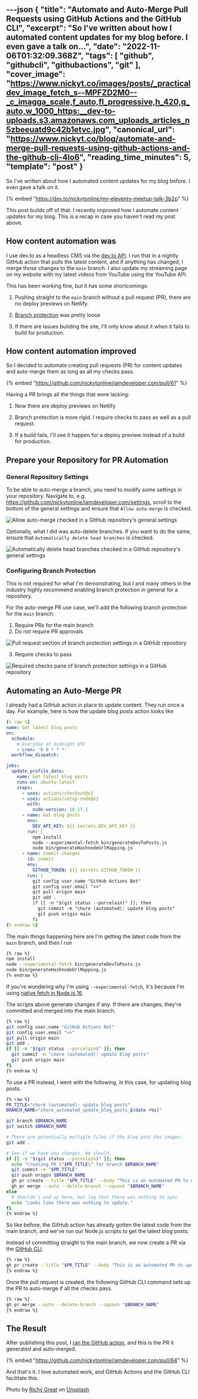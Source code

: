 ---json
{
  "title": "Automate and Auto-Merge Pull Requests using GitHub Actions and the GitHub CLI",
  "excerpt": "So I've written about how I automated content updates for my blog before. I even gave a talk on...",
  "date": "2022-11-06T01:32:09.368Z",
  "tags": [
    "github",
    "githubcli",
    "githubactions",
    "git"
  ],
  "cover_image": "https://www.nickyt.co/images/posts/_practicaldev_image_fetch_s--MPFZD2M0--_c_imagga_scale,f_auto,fl_progressive,h_420,q_auto,w_1000_https:__dev-to-uploads.s3.amazonaws.com_uploads_articles_n5zbeeuatd9c42b1etvc.jpg",
  "canonical_url": "https://www.nickyt.co/blog/automate-and-merge-pull-requests-using-github-actions-and-the-github-cli-4lo6",
  "reading_time_minutes": 5,
  "template": "post"
}
---

So I've written about how I automated content updates for my blog before. I even gave a talk on it.

{% embed "https://dev.to/nickytonline/my-eleventy-meetup-talk-3b2p" %}

This post builds off of that. I recently improved how I automate content updates for my blog. This is a recap in case you haven't read my post above.

## How content automation was

I use dev.to as a headless CMS via the [dev.to API](https://dev.to/t/api). I run that in a nightly GitHub action that pulls the latest content, and if anything has changed, I merge those changes to the `main` branch. I also update my streaming page on my website with my latest videos from YouTube using the YouTube API.

This has been working fine, but it has some shortcomings:

1. Pushing straight to the `main` branch without a pull request (PR), there are no deploy previews on Netlify.

2. [Branch protection](https://docs.github.com/en/repositories/configuring-branches-and-merges-in-your-repository/defining-the-mergeability-of-pull-requests/about-protected-branches) was pretty loose

3. If there are issues building the site, I'll only know about it when it fails to build for production.

## How content automation improved

So I decided to automate creating pull requests (PR) for content updates and auto-merge them as long as all my checks pass.

{% embed "https://github.com/nickytonline/iamdeveloper.com/pull/61" %}

Having a PR brings all the things that were lacking:

1. Now there are deploy previews on Netlify

2. Branch protection is more rigid. I require checks to pass as well as a pull request.

3. If a build fails, I'll see it happen for a deploy preview instead of a build for production.

## Prepare your Repository for PR Automation

### General Repository Settings

To be able to auto-merge a branch, you need to modify some settings in your repository. Navigate to, e.g. https://github.com/nickytonline/iamdeveloper.com/settings, scroll to the bottom of the general settings and ensure that `Allow auto-merge` is checked.

![Allow auto-merge checked in a GitHub repository's general settings](https://www.nickyt.co/images/posts/_uploads_articles_ydpifg55ey6b6rnvh1yc.png)

Optionally, what I did was auto-delete branches. If you want to do the same, ensure that `Automatically delete head branches` is checked.

![Automatically delete head branches checked in a GitHub repository's general settings](https://www.nickyt.co/images/posts/_uploads_articles_5ybamm8gve0cl96p1l38.png)

### Configuring Branch Protection

This is not required for what I'm demonstrating, but I and many others in the industry highly recommend enabling branch protection in general for a repository.

For the auto-merge PR use case, we'll add the following branch protection for the `main` branch:

1. Require PRs for the main branch
2. Do not require PR approvals

![Pull request section of branch protection settings in a GitHub repository](https://www.nickyt.co/images/posts/_uploads_articles_s8gl2yej8bmk1nu1jz6o.png)

3. Require checks to pass

![Required checks pane of branch protection settings in a GitHub repository](https://www.nickyt.co/images/posts/_uploads_articles_d9xwgx9uatfq8psjcefy.png)

## Automating an Auto-Merge PR

I already had a GitHub action in place to update content. They run once a day. For example, here is how the update blog posts action looks like

```yaml
{% raw %}
name: Get latest blog posts
on:
  schedule:
    # Everyday at midnight UTC
    - cron: '0 0 * * *'
  workflow_dispatch:

jobs:
  update_profile_data:
    name: Get latest blog posts
    runs-on: ubuntu-latest
    steps:
      - uses: actions/checkout@v2
      - uses: actions/setup-node@v3
        with:
          node-version: 16.17.1
      - name: Get blog posts
        env:
          DEV_API_KEY: ${{ secrets.DEV_API_KEY }}
        run: |
          npm install
          node --experimental-fetch bin/generateDevToPosts.js
          node bin/generateHashnodeUrlMapping.js
      - name: Commit changes
        id: commit
        env:
          GITHUB_TOKEN: ${{ secrets.GITHUB_TOKEN }}
        run: |
          git config user.name "GitHub Actions Bot"
          git config user.email "<>"
          git pull origin main
          git add .
          if [[ -n "$(git status --porcelain)" ]]; then
            git commit -m "chore (automated): update blog posts"
            git push origin main
          fi
{% endraw %}
```

The main things happening here are I'm getting the latest code from the `main` branch, and then I run

```bash
{% raw %}
npm install
node --experimental-fetch bin/generateDevToPosts.js
node bin/generateHashnodeUrlMapping.js
{% endraw %}
```

If you're wondering why I'm using `--experimental-fetch`, it's because I'm using [native fetch in Node.js 16](https://nodejs.org/fa/blog/release/v16.15.0/#add-fetch-api).

The scripts above generate changes if any. If there are changes, they're committed and merged into the main branch.

```bash
{% raw %}
git config user.name "GitHub Actions Bot"
git config user.email "<>"
git pull origin main
git add .
if [[ -n "$(git status --porcelain)" ]]; then
  git commit -m "chore (automated): update blog posts"
  git push origin main
fi
{% endraw %}
```

To use a PR instead, I went with the following, in this case, for updating blog posts.

```bash
{% raw %}
PR_TITLE="chore (automated): update blog posts"
BRANCH_NAME="chore_automated_update_blog_posts_$(date +%s)"

git branch $BRANCH_NAME
git switch $BRANCH_NAME

# There are potentially multiple files if the blog post has images.
git add .

# See if we have any changes. We should.
if [[ -n "$(git status --porcelain)" ]]; then
  echo "Creating PR \"$PR_TITLE\" for branch $BRANCH_NAME"
  git commit -m "$PR_TITLE"
  git push origin $BRANCH_NAME
  gh pr create --title "$PR_TITLE" --body "This is an automated PR to update blog posts"
  gh pr merge --auto --delete-branch --squash "$BRANCH_NAME"
else
  # Shouldn't end up here, but log that there was nothing to sync
  echo "Looks like there was nothing to update."
fi
{% endraw %}
```

So like before, the GitHub action has already gotten the latest code from the main branch, and we've run our Node.js scripts to get the latest blog posts.

Instead of committing straight to the main branch, we now create a PR via the [GitHub CLI](https://cli.github.com/).

```bash
{% raw %}
gh pr create --title "$PR_TITLE" --body "This is an automated PR to update blog posts"
{% endraw %}
```

Once the pull request is created, the following GitHub CLI command sets up the PR to auto-merge if all the checks pass.

```bash
{% raw %}
gh pr merge --auto --delete-branch --squash "$BRANCH_NAME"
{% endraw %}
```

## The Result

After publishing this post, I [ran the GitHub action](https://github.com/nickytonline/iamdeveloper.com/actions/runs/3402455746), and this is the PR it generated and auto-merged.

{% embed "https://github.com/nickytonline/iamdeveloper.com/pull/64" %}

And that's it. I love automated work, and GitHub Actions and the GitHub CLI facilitate this.

Photo by <a href="https://unsplash.com/@richygreat?utm_source=unsplash&utm_medium=referral&utm_content=creditCopyText">Richy Great</a> on <a href="https://unsplash.com/s/photos/github?utm_source=unsplash&utm_medium=referral&utm_content=creditCopyText">Unsplash</a>
